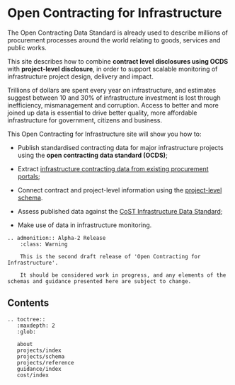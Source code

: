 # Open Contracting for Infrastructure

The Open Contracting Data Standard is already used to describe millions of procurement processes around the world relating to goods, services and public works.

This site describes how to combine **contract level disclosures using OCDS** with **project-level disclosure**, in order to support scalable monitoring of infrastructure project design, delivery and impact.

Trillions of dollars are spent every year on infrastructure, and estimates suggest between 10 and 30% of infrastructure investment is lost through inefficiency, mismanagement and corruption. Access to better and more joined up data is essential to drive better quality, more affordable infrastructure for government, citizens and business.

This Open Contracting for Infrastructure site will show you how to:

* Publish standardised contracting data for major infrastructure projects using the **open contracting data standard (OCDS)**;

* Extract [infrastructure contracting data from existing procurement portals](guidance/contracts-to-projects.md);

* Connect contract and project-level information using the [project-level schema](projects/index.md).

* Assess published data against the [CoST Infrastructure Data Standard](cost/index.md);

* Make use of data in infrastructure monitoring.

```eval_rst
.. admonition:: Alpha-2 Release
    :class: Warning

    This is the second draft release of 'Open Contracting for Infrastructure'.

    It should be considered work in progress, and any elements of the schemas and guidance presented here are subject to change.

```

## Contents

```eval_rst
.. toctree::
   :maxdepth: 2
   :glob:

   about
   projects/index
   projects/schema
   projects/reference
   guidance/index
   cost/index
```
